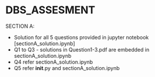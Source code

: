 # DBS_ASSESMENT

SECTION A:
 - Solution for all 5 questions provided in jupyter notebook [sectionA_solution.ipynb]
 - Q1 to Q3 - solutions in Question1-3.pdf are embedded in sectionA_solution.ipynb
 - Q4 refer sectionA_solution.ipynb
 - Q5 refer __init__.py and sectionA_solution.ipynb
